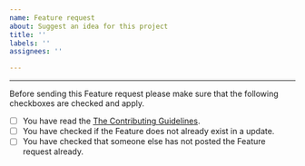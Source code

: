 ```yaml
---
name: Feature request
about: Suggest an idea for this project
title: ''
labels: ''
assignees: ''

---
```


___________________________________________________________________________________________________________
Before sending this Feature request please make sure that the following checkboxes are checked and apply.
- [ ] You have read the [The Contributing Guidelines](https://github.com/annpocoyo/Folder-Locker/blob/main/CONTRIBUTING.md).
- [ ] You have checked if the Feature does not already exist in a update.
- [ ] You have checked that someone else has not posted the Feature request already.
